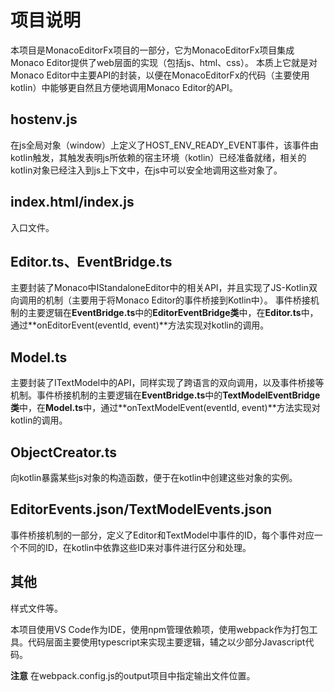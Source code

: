 # 项目说明
本项目是MonacoEditorFx项目的一部分，它为MonacoEditorFx项目集成Monaco Editor提供了web层面的实现（包括js、html、css）。
本质上它就是对Monaco Editor中主要API的封装，以便在MonacoEditorFx的代码（主要使用kotlin）中能够更自然且方便地调用Monaco Editor的API。

## hostenv.js
在js全局对象（window）上定义了HOST_ENV_READY_EVENT事件，该事件由kotlin触发，其触发表明js所依赖的宿主环境（kotlin）已经准备就绪，相关的kotlin对象已经注入到js上下文中，在js中可以安全地调用这些对象了。

## index.html/index.js
入口文件。

## Editor.ts、EventBridge.ts
主要封装了Monaco中IStandaloneEditor中的相关API，并且实现了JS-Kotlin双向调用的机制（主要用于将Monaco Editor的事件桥接到Kotlin中）。
事件桥接机制的主要逻辑在**EventBridge.ts**中的**EditorEventBridge类**中，在**Editor.ts**中，通过**onEditorEvent(eventId, event)**方法实现对kotlin的调用。

## Model.ts
主要封装了ITextModel中的API，同样实现了跨语言的双向调用，以及事件桥接等机制。事件桥接机制的主要逻辑在**EventBridge.ts**中的**TextModelEventBridge类**中，在**Model.ts**中，通过**onTextModelEvent(eventId, event)**方法实现对kotlin的调用。

## ObjectCreator.ts
向kotlin暴露某些js对象的构造函数，便于在kotlin中创建这些对象的实例。

## EditorEvents.json/TextModelEvents.json
事件桥接机制的一部分，定义了Editor和TextModel中事件的ID，每个事件对应一个不同的ID，在kotlin中依靠这些ID来对事件进行区分和处理。

## 其他
样式文件等。

本项目使用VS Code作为IDE，使用npm管理依赖项，使用webpack作为打包工具。代码层面主要使用typescript来实现主要逻辑，辅之以少部分Javascript代码。

**注意** 在webpack.config.js的output项目中指定输出文件位置。